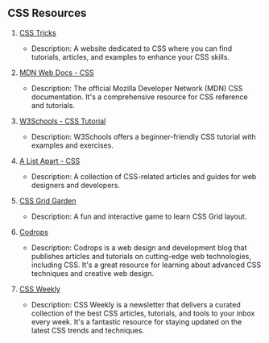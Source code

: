 ## CSS Resources

1. [CSS Tricks](https://css-tricks.com/)

   - Description: A website dedicated to CSS where you can find tutorials, articles, and examples to enhance your CSS skills.

2. [MDN Web Docs - CSS](https://developer.mozilla.org/en-US/docs/Web/CSS)

   - Description: The official Mozilla Developer Network (MDN) CSS documentation. It's a comprehensive resource for CSS reference and tutorials.

3. [W3Schools - CSS Tutorial](https://www.w3schools.com/css/)

   - Description: W3Schools offers a beginner-friendly CSS tutorial with examples and exercises.

4. [A List Apart - CSS](https://alistapart.com/topic/css/)

   - Description: A collection of CSS-related articles and guides for web designers and developers.

5. [CSS Grid Garden](https://cssgridgarden.com/)

   - Description: A fun and interactive game to learn CSS Grid layout.

6. [Codrops](https://tympanus.net/codrops/)

   - Description: Codrops is a web design and development blog that publishes articles and tutorials on cutting-edge web technologies, including CSS. It's a great resource for learning about advanced CSS techniques and creative web design.

7. [CSS Weekly](https://css-weekly.com/)
   - Description: CSS Weekly is a newsletter that delivers a curated collection of the best CSS articles, tutorials, and tools to your inbox every week. It's a fantastic resource for staying updated on the latest CSS trends and techniques.
